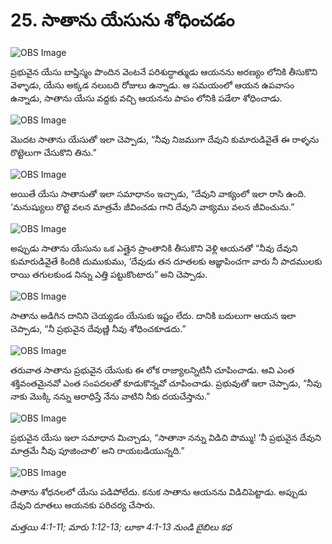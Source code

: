 # 25. సాతాను యేసును శోధించడం

![OBS Image](https://cdn.door43.org/obs/jpg/360px/obs-en-25-01.jpg)

ప్రభువైన యేసు బాప్తిస్మం పొందిన వెంటనే పరిశుద్ధాత్ముడు ఆయనను అరణ్యం లోనికి తీసుకొని వెళ్ళాడు, యేసు అక్కడ నలుబది రోజులు ఉన్నాడు. ఆ సమయంలో ఆయన ఉపవాసం ఉన్నాడు, సాతాను యేసు వద్దకు వచ్చి ఆయనను పాపం లోనికి పడేలా శోధించాడు. 

![OBS Image](https://cdn.door43.org/obs/jpg/360px/obs-en-25-02.jpg)

మొదట సాతాను యేసుతో ఇలా చెప్పాడు, “నీవు నిజముగా దేవుని కుమారుడివైతే ఈ రాళ్ళను రొట్టెలుగా చేసుకొని తిను.”

![OBS Image](https://cdn.door43.org/obs/jpg/360px/obs-en-25-03.jpg)

అయితే యేసు సాతానుతో ఇలా సమాధానం ఇచ్చాడు, “దేవుని వాక్యంలో ఇలా రాసి ఉంది. ‘మనుష్యులు రొట్టె వలన మాత్రమే జీవించడు గాని దేవుని వాక్యము వలన జీవించును.”

![OBS Image](https://cdn.door43.org/obs/jpg/360px/obs-en-25-04.jpg)

అప్పుడు సాతాను యేసును ఒక ఎత్తైన ప్రాంతానికి తీసుకొని వెళ్లి  ఆయనతో “నీవు దేవుని కుమారుడివైతే కిందికి దుముకుము, ‘దేవుడు తన దూతలకు ఆజ్ఞాపించగా వారు నీ పాదములకు రాయి తగులకుండ నిన్ను ఎత్తి పట్టుకొంటారు” అని చెప్పాడు.

![OBS Image](https://cdn.door43.org/obs/jpg/360px/obs-en-25-05.jpg)

సాతాను అడిగిన దానిని చెయ్యడం యేసుకు ఇష్టం లేదు. దానికి బదులుగా ఆయన ఇలా చెప్పాడు, “నీ ప్రభువైన దేవుణ్ణి నీవు శోధించకూడదు.”

![OBS Image](https://cdn.door43.org/obs/jpg/360px/obs-en-25-06.jpg)

తరువాత సాతాను ప్రభువైన యేసుకు ఈ లోక రాజ్యాలన్నిటినీ చూపించాడు. ఆవి ఎంత శక్తివంతమైనవో ఎంత సంపదలతో కూడుకొన్నవో చూపించాడు. ప్రభువుతో ఇలా చెప్పాడు, “నీవు నాకు మొక్కి నన్ను ఆరాధిస్తే నేను వాటిని నీకు దయచేస్తాను.” 

![OBS Image](https://cdn.door43.org/obs/jpg/360px/obs-en-25-07.jpg)

ప్రభువైన యేసు ఇలా సమాధాన మిచ్చాడు, “సాతానా నన్ను విడిచి పొమ్ము! ‘నీ ప్రభువైన దేవుని మాత్రమే  నీవు పూజించాలి’ అని రాయబడియున్నది.”

![OBS Image](https://cdn.door43.org/obs/jpg/360px/obs-en-25-08.jpg)

సాతాను శోధనలలో యేసు పడిపోలేదు. కనుక సాతాను ఆయనను విడిచిపెట్టాడు. అప్పుడు దేవుని దూతలు ఆయనకు పరిచర్య చేసారు. 

_మత్తయి 4:1-11; మారు 1:12-13; లూకా 4:1-13 నుండి బైబిలు కథ_

